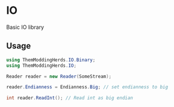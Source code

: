 # IO

Basic IO library

## Usage

```c#
using ThemModdingHerds.IO.Binary;
using ThemModdingHerds.IO;

Reader reader = new Reader(SomeStream);

reader.Endianness = Endianness.Big; // set endianness to big

int reader.ReadInt(); // Read int as big endian

```
